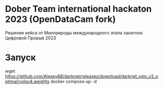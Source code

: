 # Dober Team international hackaton 2023 (OpenDataCam fork)
Решение кейса от Минприроды международного этапа хакатона Цифровой Прорыв 2023

# Запуск

wget https://github.com/AlexeyAB/darknet/releases/download/darknet_yolo_v3_optimal/yolov4.weights
docker compose up -d
